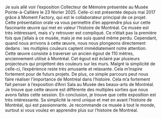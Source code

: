 Je suis allé voir l’exposition Collecteur de Mémoire présentée au Musée Pointe-à-Callière le 23 février 2025. Celle-ci est présentée depuis mai 2017 grâce à Moment Factory, qui est le collaborateur principal de ce projet. Cette présentation orale va vous permettre d’en apprendre plus sur cette fascinante œuvre qui met en valeur l’histoire de Montréal.
Ce musée est très intéressant, mais s’y retrouver est compliqué. Ce n’était pas la première fois que j’allais à ce musée, mais je me suis quand même perdu. Cependant, quand nous arrivons à cette œuvre, nous nous plongeons directement dedans : les multiples couleurs captent immédiatement notre attention. Cette œuvre consiste à traverser un ancien égout de 110 mètres, anciennement utilisé à Montréal. Cet égout est éclairé par plusieurs projecteurs qui projettent des couleurs sur les murs. Malgré la simplicité de celle-ci, l’expérience reste très amusante et relaxante. Cela m’inspire fortement pour de futurs projets. De plus, ce simple parcours peut nous faire réaliser l’importance de Montréal dans l’histoire. Cela m’a fortement fait penser à l’exposition d’Anri Sala au Musée des beaux-arts de Montréal. Je trouve que cette œuvre est différente des multiples sorties que nous avons faites cette session.
En conclusion, je trouve que cette exposition est très intéressante. Sa simplicité la rend unique et met en avant l’histoire de Montréal, qui est passionnante. Je recommande ce musée à tout le monde, surtout si vous voulez en apprendre plus sur l’histoire de Montréal.



